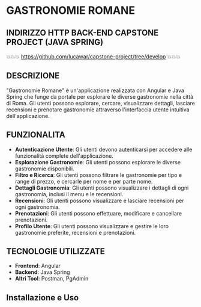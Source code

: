 # GASTRONOMIE ROMANE #

## INDIRIZZO HTTP BACK-END CAPSTONE PROJECT (JAVA SPRING)

💥💥💥 https://github.com/lucawar/capstone-project/tree/develop 💥💥💥

## DESCRIZIONE

"Gastronomie Romane" è un'applicazione realizzata con Angular e Java Spring che funge da portale per esplorare le diverse gastronomie nella città di Roma. Gli utenti possono esplorare, cercare, visualizzare dettagli, lasciare recensioni e prenotare gastronomie attraverso l'interfaccia utente intuitiva dell'applicazione.

## FUNZIONALITA

- **Autenticazione Utente**: Gli utenti devono autenticarsi per accedere alle funzionalità complete dell'applicazione.
- **Esplorazione Gastronomie**: Gli utenti possono esplorare le diverse gastronomie disponibili.
- **Filtro e Ricerca**: Gli utenti possono filtrare le gastronomie per tipo e range di prezzo, e cercarle per nome e per parte nome.
- **Dettagli Gastronomia**: Gli utenti possono visualizzare i dettagli di ogni gastronomia, inclusi il menu e le recensioni.
- **Recensioni**: Gli utenti possono visualizzare e lasciare recensioni per ogni gastronomia.
- **Prenotazioni**: Gli utenti possono effettuare, modificare e cancellare prenotazioni.
- **Profilo Utente**: Gli utenti possono visualizzare e gestire le loro gastronomie preferite, recensioni e prenotazioni.

## TECNOLOGIE UTILIZZATE

- **Frontend**: Angular
- **Backend**: Java Spring
- **Altri Tool**: Postman, PgAdmin

## Installazione e Uso


 
